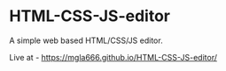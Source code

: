 # HTML-CSS-JS-editor

A simple web based HTML/CSS/JS editor.

Live at - https://mgla666.github.io/HTML-CSS-JS-editor/

